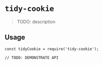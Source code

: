 # `tidy-cookie`

> TODO: description

## Usage

```
const tidyCookie = require('tidy-cookie');

// TODO: DEMONSTRATE API
```
